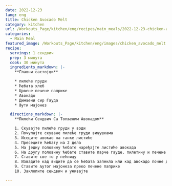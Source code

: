 ```yaml
---
date: 2022-12-23
lang: eng
title: Chicken Avocado Melt
category: kitchen
url: /Workouts_Page/kitchen/eng/recipes/main_meals/2022-12-23-chicken-avocado-melt
categories:
  - Main Meal
featured_image: /Workouts_Page/kitchen/eng/images/chicken_avocado_melt.png
recipe:
  servings: 1 сендвич
  prep: 3 минута
  cook: 30 минута
  ingredients_markdown: |-
    **Главни састојци**

    * пилеће груди
    * Ћебата хлеб
    * Црвене печене паприке
    * Авокадо
    * Димљени сир Гауда
    * Љути мајонез

  directions_markdown: |-
    **Пилећи Сендвич Са Топљеним Авокадом**

    1. Скувајте пилеће груди у води
    2. Почупајте скуване пилеће груди виљушкама
    3. Исеците авокао на танке листиће
    4. Пресеците ћебату на 2 дела
    5. На једну половину ћебате наређајте листиће авокада
    6. На другу половину ћебате ставите парче гауде, пилетину и печене паприке
    7. Ставите све то у пећницу
    8. Извадите кад видите да се ћебата запекла или кад авокадо почне да се топи
    9. Ставите љутог мајонеза преко печене паприке
    10. Заклопите сендвич и уживајте

---
```


<!-- ![Meals](/treat-jekyll-template/images/chicken_avocado_melt.png) -->
